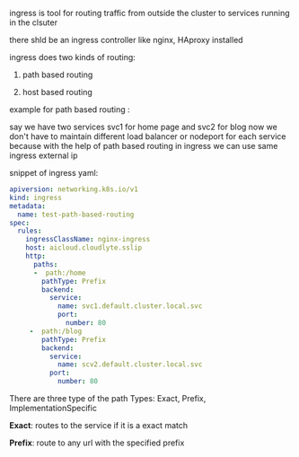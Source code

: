 ingress is tool for routing traffic from outside the cluster to services running in the clsuter

there shld be an ingress controller like nginx, HAproxy installed

ingress does two kinds of routing:

1. path based routing

2. host based routing

example for path based routing :

say we have two services svc1 for home page and svc2 for blog
now we don't have to maintain different load balancer or nodeport for each service because with the help of path based routing in ingress we can use same ingress external ip 

snippet of ingress yaml:

```yaml
apiversion: networking.k8s.io/v1
kind: ingress
metadata:
  name: test-path-based-routing
spec:
  rules:
    ingressClassName: nginx-ingress
    host: aicloud.cloudlyte.sslip
    http:
      paths:
      -  path:/home
        pathType: Prefix
        backend:
          service:
            name: svc1.default.cluster.local.svc
            port:
              number: 80
     -  path:/blog
        pathType: Prefix
        backend:
          service:
            name: scv2.default.cluster.local.svc
          port:
            number: 80
```



There are three type of the path Types: Exact, Prefix, ImplementationSpecific

**Exact**: routes to the service if it is a exact match

**Prefix**: route to any url with the specified prefix
